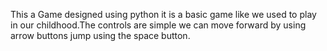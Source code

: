 This a Game designed using python it is a basic game like we  used to play in our childhood.The controls are simple we can  move forward by using arrow buttons jump using the space button.

